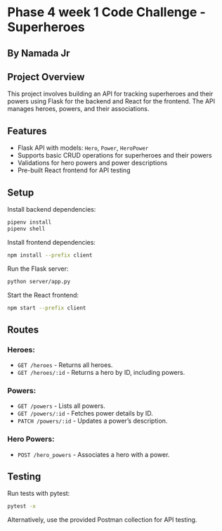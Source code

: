 # Phase 4 week 1 Code Challenge - Superheroes
## By Namada Jr
## Project Overview
This project involves building an API for tracking superheroes and their powers using Flask for the backend and React for the frontend. The API manages heroes, powers, and their associations.

## Features
- Flask API with models: `Hero`, `Power`, `HeroPower`
- Supports basic CRUD operations for superheroes and their powers
- Validations for hero powers and power descriptions
- Pre-built React frontend for API testing

## Setup

Install backend dependencies:
```bash
pipenv install
pipenv shell
```
Install frontend dependencies:

```bash
npm install --prefix client
```

Run the Flask server:

```bash
python server/app.py
```

Start the React frontend:
```bash
npm start --prefix client
```

## Routes
### Heroes:
- `GET /heroes` - Returns all heroes.
- `GET /heroes/:id` - Returns a hero by ID, including powers.
### Powers:
- `GET /powers` - Lists all powers.
- `GET /powers/:id` - Fetches power details by ID.
- `PATCH /powers/:id` - Updates a power’s description.
### Hero Powers:
- `POST /hero_powers` - Associates a hero with a power.

## Testing
Run tests with pytest:

```bash
pytest -x
```
Alternatively, use the provided Postman collection for API testing.

